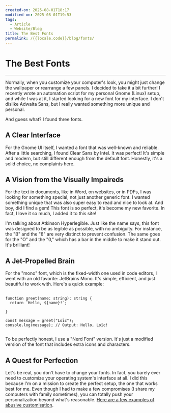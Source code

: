 ```yaml
---
created-on: 2025-08-01T18:17
modified-on: 2025-08-01T19:53
tags:
  - Article
  - Website/Blog
title: The Best Fonts
permalink: /{{locale.code}}/blog/fonts/
---
```


# The Best Fonts

---
<p></p>

Normally, when you customize your computer's look, you might just change the wallpaper or rearrange a few panels. I decided to take it a bit further! I recently wrote an automation script for my personal Gnome (Linux) setup, and while I was at it, I started looking for a new font for my interface. I don't dislike Adwaita Sans, but I really wanted something more unique and personal.

And guess what? I found three fonts.

## A Clear Interface

For the Gnome UI itself, I wanted a font that was well-known and reliable. After a little searching, I found Clear Sans by Intel. It was perfect! It's simple and modern, but still different enough from the default font. Honestly, it's a solid choice, no complaints here.

## A Vision from the Visually Impaireds

For the text in documents, like in Word, on websites, or in PDFs, I was looking for something special, not just another generic font. I wanted something unique that was also super easy to read and nice to look at. And boy, did I find a gem! This font is so perfect, it's become my new favorite. In fact, I love it so much, I added it to this site!

I'm talking about Atkinson Hyperlegible. Just like the name says, this font was designed to be as legible as possible, with no ambiguity. For instance, the "B" and the "8" are very distinct to prevent confusion. The same goes for the "O" and the "0," which has a bar in the middle to make it stand out. It's brilliant!

## A Jet-Propelled Brain

For the "mono" font, which is the fixed-width one used in code editors, I went with an old favorite: JetBrains Mono. It's simple, efficient, and just beautiful to work with. Here's a quick example:

<pre class="code-snippet">
    <code>
<span class="purple">function</span> <span class="blue">greet</span>(<span class="red">name</span>: <span class="purple">string</span>): <span class="purple">string</span> {
  <span class="purple">return</span> <span class="green">`Hello, <span class="grey">${</span><span class="red">name</span><span class="grey">}</span>!`</span><span class="grey">;</span>

}

<span class="purple">const</span> message = <span class="blue">greet</span>(<span class="green">"Loïc"</span>);
<span class="red">console</span>.<span class="blue">log</span>(message); <span class="grey">// Output: Hello, Loïc!</span>
    </code>
</pre>

To be perfectly honest, I use a "Nerd Font" version. It's just a modified version of the font that includes extra icons and characters.

## A Quest for Perfection

Let's be real, you don't have to change your fonts. In fact, you barely ever need to customize your operating system's interface at all. I did this because I'm on a mission to create the perfect setup, the one that works best for me. Even though I had to make a few compromises (I share my computers with family sometimes), you can totally push your personalization beyond what's reasonable. [Here are a few examples of abusive customisation](https://www.reddit.com/r/unixporn/).